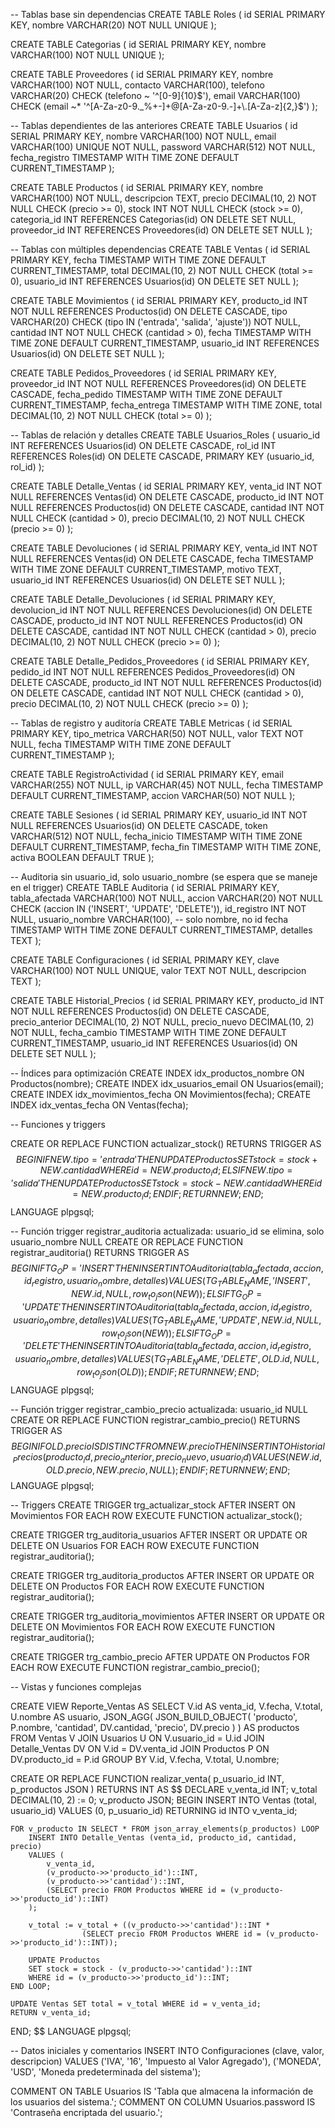 -- Tablas base sin dependencias
CREATE TABLE Roles (
    id SERIAL PRIMARY KEY,
    nombre VARCHAR(20) NOT NULL UNIQUE
);

CREATE TABLE Categorias (
    id SERIAL PRIMARY KEY,
    nombre VARCHAR(100) NOT NULL UNIQUE
);

CREATE TABLE Proveedores (
    id SERIAL PRIMARY KEY,
    nombre VARCHAR(100) NOT NULL,
    contacto VARCHAR(100),
    telefono VARCHAR(20) CHECK (telefono ~ '^[0-9]{10}$'),
    email VARCHAR(100) CHECK (email ~* '^[A-Za-z0-9._%+-]+@[A-Za-z0-9.-]+\.[A-Za-z]{2,}$')
);

-- Tablas dependientes de las anteriores
CREATE TABLE Usuarios (
    id SERIAL PRIMARY KEY,
    nombre VARCHAR(100) NOT NULL,
    email VARCHAR(100) UNIQUE NOT NULL,
    password VARCHAR(512) NOT NULL,
    fecha_registro TIMESTAMP WITH TIME ZONE DEFAULT CURRENT_TIMESTAMP
);

CREATE TABLE Productos (
    id SERIAL PRIMARY KEY,
    nombre VARCHAR(100) NOT NULL,
    descripcion TEXT,
    precio DECIMAL(10, 2) NOT NULL CHECK (precio >= 0),
    stock INT NOT NULL CHECK (stock >= 0),
    categoria_id INT REFERENCES Categorias(id) ON DELETE SET NULL,
    proveedor_id INT REFERENCES Proveedores(id) ON DELETE SET NULL
);

-- Tablas con múltiples dependencias
CREATE TABLE Ventas (
    id SERIAL PRIMARY KEY,
    fecha TIMESTAMP WITH TIME ZONE DEFAULT CURRENT_TIMESTAMP,
    total DECIMAL(10, 2) NOT NULL CHECK (total >= 0),
    usuario_id INT REFERENCES Usuarios(id) ON DELETE SET NULL
);

CREATE TABLE Movimientos (
    id SERIAL PRIMARY KEY,
    producto_id INT NOT NULL REFERENCES Productos(id) ON DELETE CASCADE,
    tipo VARCHAR(20) CHECK (tipo IN ('entrada', 'salida', 'ajuste')) NOT NULL,
    cantidad INT NOT NULL CHECK (cantidad > 0),
    fecha TIMESTAMP WITH TIME ZONE DEFAULT CURRENT_TIMESTAMP,
    usuario_id INT REFERENCES Usuarios(id) ON DELETE SET NULL
);

CREATE TABLE Pedidos_Proveedores (
    id SERIAL PRIMARY KEY,
    proveedor_id INT NOT NULL REFERENCES Proveedores(id) ON DELETE CASCADE,
    fecha_pedido TIMESTAMP WITH TIME ZONE DEFAULT CURRENT_TIMESTAMP,
    fecha_entrega TIMESTAMP WITH TIME ZONE,
    total DECIMAL(10, 2) NOT NULL CHECK (total >= 0)
);

-- Tablas de relación y detalles
CREATE TABLE Usuarios_Roles (
    usuario_id INT REFERENCES Usuarios(id) ON DELETE CASCADE,
    rol_id INT REFERENCES Roles(id) ON DELETE CASCADE,
    PRIMARY KEY (usuario_id, rol_id)
);

CREATE TABLE Detalle_Ventas (
    id SERIAL PRIMARY KEY,
    venta_id INT NOT NULL REFERENCES Ventas(id) ON DELETE CASCADE,
    producto_id INT NOT NULL REFERENCES Productos(id) ON DELETE CASCADE,
    cantidad INT NOT NULL CHECK (cantidad > 0),
    precio DECIMAL(10, 2) NOT NULL CHECK (precio >= 0)
);

CREATE TABLE Devoluciones (
    id SERIAL PRIMARY KEY,
    venta_id INT NOT NULL REFERENCES Ventas(id) ON DELETE CASCADE,
    fecha TIMESTAMP WITH TIME ZONE DEFAULT CURRENT_TIMESTAMP,
    motivo TEXT,
    usuario_id INT REFERENCES Usuarios(id) ON DELETE SET NULL
);

CREATE TABLE Detalle_Devoluciones (
    id SERIAL PRIMARY KEY,
    devolucion_id INT NOT NULL REFERENCES Devoluciones(id) ON DELETE CASCADE,
    producto_id INT NOT NULL REFERENCES Productos(id) ON DELETE CASCADE,
    cantidad INT NOT NULL CHECK (cantidad > 0),
    precio DECIMAL(10, 2) NOT NULL CHECK (precio >= 0)
);

CREATE TABLE Detalle_Pedidos_Proveedores (
    id SERIAL PRIMARY KEY,
    pedido_id INT NOT NULL REFERENCES Pedidos_Proveedores(id) ON DELETE CASCADE,
    producto_id INT NOT NULL REFERENCES Productos(id) ON DELETE CASCADE,
    cantidad INT NOT NULL CHECK (cantidad > 0),
    precio DECIMAL(10, 2) NOT NULL CHECK (precio >= 0)
);

-- Tablas de registro y auditoría
CREATE TABLE Metricas (
    id SERIAL PRIMARY KEY,
    tipo_metrica VARCHAR(50) NOT NULL,
    valor TEXT NOT NULL,
    fecha TIMESTAMP WITH TIME ZONE DEFAULT CURRENT_TIMESTAMP
);

CREATE TABLE RegistroActividad (
    id SERIAL PRIMARY KEY,
    email VARCHAR(255) NOT NULL,
    ip VARCHAR(45) NOT NULL,
    fecha TIMESTAMP DEFAULT CURRENT_TIMESTAMP,
    accion VARCHAR(50) NOT NULL
);

CREATE TABLE Sesiones (
    id SERIAL PRIMARY KEY,
    usuario_id INT NOT NULL REFERENCES Usuarios(id) ON DELETE CASCADE,
    token VARCHAR(512) NOT NULL,
    fecha_inicio TIMESTAMP WITH TIME ZONE DEFAULT CURRENT_TIMESTAMP,
    fecha_fin TIMESTAMP WITH TIME ZONE,
    activa BOOLEAN DEFAULT TRUE
);

-- Auditoria sin usuario_id, solo usuario_nombre (se espera que se maneje en el trigger)
CREATE TABLE Auditoria (
    id SERIAL PRIMARY KEY,
    tabla_afectada VARCHAR(100) NOT NULL,
    accion VARCHAR(20) NOT NULL CHECK (accion IN ('INSERT', 'UPDATE', 'DELETE')),
    id_registro INT NOT NULL,
    usuario_nombre VARCHAR(100), -- solo nombre, no id
    fecha TIMESTAMP WITH TIME ZONE DEFAULT CURRENT_TIMESTAMP,
    detalles TEXT
);

CREATE TABLE Configuraciones (
    id SERIAL PRIMARY KEY,
    clave VARCHAR(100) NOT NULL UNIQUE,
    valor TEXT NOT NULL,
    descripcion TEXT
);

CREATE TABLE Historial_Precios (
    id SERIAL PRIMARY KEY,
    producto_id INT NOT NULL REFERENCES Productos(id) ON DELETE CASCADE,
    precio_anterior DECIMAL(10, 2) NOT NULL,
    precio_nuevo DECIMAL(10, 2) NOT NULL,
    fecha_cambio TIMESTAMP WITH TIME ZONE DEFAULT CURRENT_TIMESTAMP,
    usuario_id INT REFERENCES Usuarios(id) ON DELETE SET NULL
);

-- Índices para optimización
CREATE INDEX idx_productos_nombre ON Productos(nombre);
CREATE INDEX idx_usuarios_email ON Usuarios(email);
CREATE INDEX idx_movimientos_fecha ON Movimientos(fecha);
CREATE INDEX idx_ventas_fecha ON Ventas(fecha);

-- Funciones y triggers

CREATE OR REPLACE FUNCTION actualizar_stock() RETURNS TRIGGER AS $$ 
BEGIN
    IF NEW.tipo = 'entrada' THEN 
        UPDATE Productos SET stock = stock + NEW.cantidad WHERE id = NEW.producto_id; 
    ELSIF NEW.tipo = 'salida' THEN 
        UPDATE Productos SET stock = stock - NEW.cantidad WHERE id = NEW.producto_id; 
    END IF; 
    RETURN NEW; 
END; 
$$ LANGUAGE plpgsql;

-- Función trigger registrar_auditoria actualizada: usuario_id se elimina, solo usuario_nombre NULL
CREATE OR REPLACE FUNCTION registrar_auditoria() RETURNS TRIGGER AS $$
BEGIN
    IF TG_OP = 'INSERT' THEN
        INSERT INTO Auditoria (tabla_afectada, accion, id_registro, usuario_nombre, detalles)
        VALUES (TG_TABLE_NAME, 'INSERT', NEW.id, NULL, row_to_json(NEW));
    ELSIF TG_OP = 'UPDATE' THEN
        INSERT INTO Auditoria (tabla_afectada, accion, id_registro, usuario_nombre, detalles)
        VALUES (TG_TABLE_NAME, 'UPDATE', NEW.id, NULL, row_to_json(NEW));
    ELSIF TG_OP = 'DELETE' THEN
        INSERT INTO Auditoria (tabla_afectada, accion, id_registro, usuario_nombre, detalles)
        VALUES (TG_TABLE_NAME, 'DELETE', OLD.id, NULL, row_to_json(OLD));
    END IF;
    RETURN NEW;
END;
$$ LANGUAGE plpgsql;

-- Función trigger registrar_cambio_precio actualizada: usuario_id NULL
CREATE OR REPLACE FUNCTION registrar_cambio_precio() RETURNS TRIGGER AS $$
BEGIN
    IF OLD.precio IS DISTINCT FROM NEW.precio THEN
        INSERT INTO Historial_Precios (producto_id, precio_anterior, precio_nuevo, usuario_id)
        VALUES (NEW.id, OLD.precio, NEW.precio, NULL);
    END IF;
    RETURN NEW;
END;
$$ LANGUAGE plpgsql;

-- Triggers
CREATE TRIGGER trg_actualizar_stock 
AFTER INSERT ON Movimientos 
FOR EACH ROW 
EXECUTE FUNCTION actualizar_stock();

CREATE TRIGGER trg_auditoria_usuarios 
AFTER INSERT OR UPDATE OR DELETE ON Usuarios 
FOR EACH ROW 
EXECUTE FUNCTION registrar_auditoria();

CREATE TRIGGER trg_auditoria_productos 
AFTER INSERT OR UPDATE OR DELETE ON Productos 
FOR EACH ROW 
EXECUTE FUNCTION registrar_auditoria();

CREATE TRIGGER trg_auditoria_movimientos 
AFTER INSERT OR UPDATE OR DELETE ON Movimientos 
FOR EACH ROW 
EXECUTE FUNCTION registrar_auditoria();

CREATE TRIGGER trg_cambio_precio 
AFTER UPDATE ON Productos 
FOR EACH ROW 
EXECUTE FUNCTION registrar_cambio_precio();

-- Vistas y funciones complejas

CREATE VIEW Reporte_Ventas AS
SELECT 
    V.id AS venta_id,
    V.fecha,
    V.total,
    U.nombre AS usuario,
    JSON_AGG(
        JSON_BUILD_OBJECT(
            'producto', P.nombre,
            'cantidad', DV.cantidad,
            'precio', DV.precio
        )
    ) AS productos
FROM Ventas V
JOIN Usuarios U ON V.usuario_id = U.id
JOIN Detalle_Ventas DV ON V.id = DV.venta_id
JOIN Productos P ON DV.producto_id = P.id
GROUP BY V.id, V.fecha, V.total, U.nombre;

CREATE OR REPLACE FUNCTION realizar_venta(
    p_usuario_id INT,
    p_productos JSON
) RETURNS INT AS $$
DECLARE
    v_venta_id INT;
    v_total DECIMAL(10, 2) := 0;
    v_producto JSON;
BEGIN
    INSERT INTO Ventas (total, usuario_id) VALUES (0, p_usuario_id)
    RETURNING id INTO v_venta_id;

    FOR v_producto IN SELECT * FROM json_array_elements(p_productos) LOOP
        INSERT INTO Detalle_Ventas (venta_id, producto_id, cantidad, precio)
        VALUES (
            v_venta_id,
            (v_producto->>'producto_id')::INT,
            (v_producto->>'cantidad')::INT,
            (SELECT precio FROM Productos WHERE id = (v_producto->>'producto_id')::INT)
        );

        v_total := v_total + ((v_producto->>'cantidad')::INT * 
                    (SELECT precio FROM Productos WHERE id = (v_producto->>'producto_id')::INT));

        UPDATE Productos 
        SET stock = stock - (v_producto->>'cantidad')::INT
        WHERE id = (v_producto->>'producto_id')::INT;
    END LOOP;

    UPDATE Ventas SET total = v_total WHERE id = v_venta_id;
    RETURN v_venta_id;
END;
$$ LANGUAGE plpgsql;

-- Datos iniciales y comentarios
INSERT INTO Configuraciones (clave, valor, descripcion)
VALUES 
    ('IVA', '16', 'Impuesto al Valor Agregado'),
    ('MONEDA', 'USD', 'Moneda predeterminada del sistema');

COMMENT ON TABLE Usuarios IS 'Tabla que almacena la información de los usuarios del sistema.';
COMMENT ON COLUMN Usuarios.password IS 'Contraseña encriptada del usuario.';
